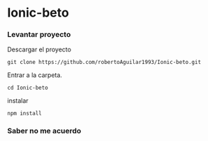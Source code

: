 # Ionic-beto

### Levantar proyecto
Descargar el proyecto
```
git clone https://github.com/robertoAguilar1993/Ionic-beto.git
```

Entrar a la carpeta.
```
cd Ionic-beto
```

instalar
```
npm install
```


### Saber no me acuerdo
